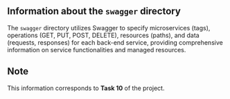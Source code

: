 ## Information about the `swagger` directory

The `swagger` directory utilizes Swagger to specify microservices (tags), operations (GET, PUT, POST, DELETE), resources (paths), and data (requests, responses) for each back-end service, providing comprehensive information on service functionalities and managed resources.

## Note
This information corresponds to **Task 10** of the project.
